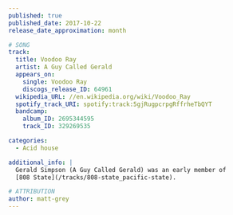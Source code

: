 ```yaml
---
published: true
published_date: 2017-10-22
release_date_approximation: month

# SONG
track:
  title: Voodoo Ray
  artist: A Guy Called Gerald
  appears_on:
    single: Voodoo Ray
    discogs_release_ID: 64961
  wikipedia_URL: //en.wikipedia.org/wiki/Voodoo_Ray
  spotify_track_URI: spotify:track:5gjRugpcrpgRffrheTbQYT
  bandcamp:
    album_ID: 2695344595
    track_ID: 329269535

categories:
  - Acid house

additional_info: |
  Gerald Simpson (A Guy Called Gerald) was an early member of
  [808 State](/tracks/808-state_pacific-state).

# ATTRIBUTION
author: matt-grey
---
```


